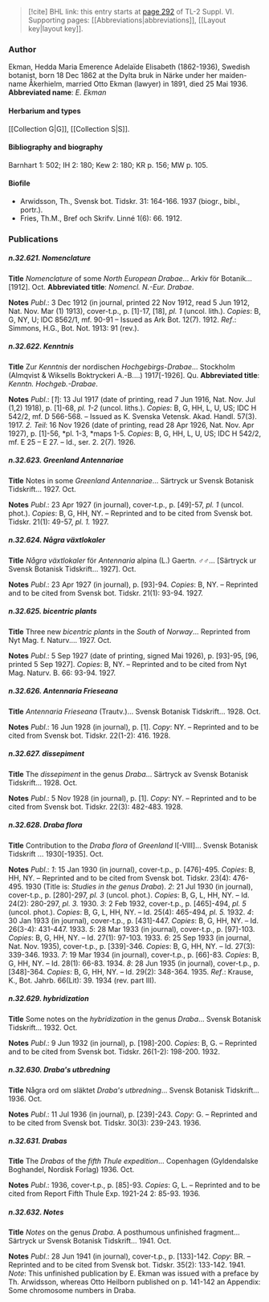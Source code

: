 > [!cite] BHL link: this entry starts at [page 292](https://www.biodiversitylibrary.org/page/33260280) of TL-2 Suppl. VI.
> Supporting pages: [[Abbreviations|abbreviations]], [[Layout key|layout key]].

### Author

Ekman, Hedda Maria Emerence Adelaïde Elisabeth (1862-1936), Swedish botanist, born 18 Dec 1862 at the Dylta bruk in Närke under her maiden-name Åkerhielm, married Otto Ekman (lawyer) in 1891, died 25 Mai 1936. 
**Abbreviated name**: *E. Ekman*

#### Herbarium and types

[[Collection G|G]], [[Collection S|S]].

#### Bibliography and biography

Barnhart 1: 502; IH 2: 180; Kew 2: 180; KR p. 156; MW p. 105.

#### Biofile

- Arwidsson, Th., Svensk bot. Tidskr. 31: 164-166. 1937 (biogr., bibl., portr.).
- Fries, Th.M., Bref och Skrifv. Linné 1(6): 66. 1912.

### Publications

##### n.32.621. Nomenclature

**Title**
*Nomenclature* of some *North European Drabae*... Arkiv för Botanik... \[1912\]. Oct.
**Abbreviated title**: *Nomencl. N.-Eur. Drabae*.

**Notes**
*Publ*.: 3 Dec 1912 (in journal, printed 22 Nov 1912, read 5 Jun 1912, Nat. Nov. Mar (1) 1913), cover-t.p., p. \[1\]-17, \[18\], *pl. 1* (uncol. lith.). *Copies*: B, G, NY, U; IDC 8562/1, mf. 90-91 – Issued as Ark Bot. 12(7). 1912.
*Ref*.: Simmons, H.G., Bot. Not. 1913: 91 (rev.).

##### n.32.622. Kenntnis

**Title**
Zur *Kenntnis* der nordischen *Hochgebirgs-Drabae*... Stockholm (Almqvist & Wiksells Boktryckeri A.-B....) 1917\[-1926\]. Qu.
**Abbreviated title**: *Kenntn. Hochgeb.-Drabae*.

**Notes**
*Publ*.: \[*1*\]: 13 Jul 1917 (date of printing, read 7 Jun 1916, Nat. Nov. Jul (1,2) 1918), p. \[1\]-68, *pl. 1-2* (uncol. liths.). *Copies*: B, G, HH, L, U, US; IDC H 542/2, mf. D 566-568. – Issued as K. Svenska Vetensk. Akad. Handl. 57(3). 1917.
*2. Teil*: 16 Nov 1926 (date of printing, read 28 Apr 1926, Nat. Nov. Apr 1927), p. \[1\]-56, *pl. 1-3, *maps 1-5. *Copies*: B, G, HH, L, U, US; IDC H 542/2, mf. E 25 – E 27. – Id., ser. 2. 2(7). 1926.

##### n.32.623. Greenland Antennariae

**Title**
Notes in some *Greenland Antennariae*... Särtryck ur Svensk Botanisk Tidskrift... 1927. Oct.

**Notes**
*Publ*.: 23 Apr 1927 (in journal), cover-t.p., p. \[49\]-57, *pl. 1* (uncol. phot.). *Copies*: B, G, HH, NY. – Reprinted and to be cited from Svensk bot. Tidskr. 21(1): 49-57, *pl. 1.* 1927.

##### n.32.624. Några växtlokaler

**Title**
*Några växtlokaler* för *Antennaria* alpina (L.) Gaertn. ♂♂... \[Särtryck ur Svensk Botanisk Tidskrift... 1927\]. Oct.

**Notes**
*Publ*.: 23 Apr 1927 (in journal), p. \[93\]-94. *Copies*: B, NY. – Reprinted and to be cited from Svensk bot. Tidskr. 21(1): 93-94. 1927.

##### n.32.625. bicentric plants

**Title**
Three new *bicentric plants* in the *South* of *Norway*... Reprinted from Nyt Mag. f. Naturv.... 1927. Oct.

**Notes**
*Publ*.: 5 Sep 1927 (date of printing, signed Mai 1926), p. \[93\]-95, \[96, printed 5 Sep 1927\].
*Copies*: B, NY. – Reprinted and to be cited from Nyt Mag. Naturv. B. 66: 93-94. 1927.

##### n.32.626. Antennaria Frieseana

**Title**
*Antennaria Frieseana* (Trautv.)... Svensk Botanisk Tidskrift... 1928. Oct.

**Notes**
*Publ*.: 16 Jun 1928 (in journal), p. \[1\]. *Copy*: NY. – Reprinted and to be cited from Svensk bot. Tidskr. 22(1-2): 416. 1928.

##### n.32.627. dissepiment

**Title**
The *dissepiment* in the genus *Draba*... Särtryck av Svensk Botanisk Tidskrift... 1928. Oct.

**Notes**
*Publ*.: 5 Nov 1928 (in journal), p. \[1\]. *Copy*: NY. – Reprinted and to be cited from Svensk bot. Tidskr. 22(3): 482-483. 1928.

##### n.32.628. Draba flora

**Title**
Contribution to the *Draba flora* of *Greenland* I\[-VIII\]... Svensk Botanisk Tidskrift ... 1930\[-1935\]. Oct.

**Notes**
*Publ*.: *1*: 15 Jan 1930 (in journal), cover-t.p., p. \[476\]-495. *Copies*: B, HH, NY. – Reprinted and to be cited from Svensk bot. Tidskr. 23(4): 476-495. 1930 (Title is: *Studies in the genus Draba*).
*2*: 21 Jul 1930 (in journal), cover-t.p., p. \[280\]-297, *pl. 3* (uncol. phot.). *Copies*: B, G, L, HH, NY. – Id. 24(2): 280-297, *pl. 3.* 1930.
*3*: 2 Feb 1932, cover-t.p., p. \[465\]-494, *pl. 5* (uncol. phot.). *Copies*: B, G, L, HH, NY. – Id. 25(4): 465-494, *pl. 5.* 1932.
*4*: 30 Jan 1933 (in journal), cover-t.p., p. \[431\]-447. *Copies*: B, G, HH, NY. – Id. 26(3-4): 431-447. 1933.
*5*: 28 Mar 1933 (in journal), cover-t.p., p. \[97\]-103. *Copies*: B, G, HH, NY. – Id. 27(1): 97-103. 1933.
*6*: 25 Sep 1933 (in journal, Nat. Nov. 1935), cover-t.p., p. \[339\]-346. *Copies*: B, G, HH, NY. – Id. 27(3): 339-346. 1933.
*7*: 19 Mar 1934 (in journal), cover-t.p., p. \[66\]-83. *Copies*: B, G, HH, NY. – Id. 28(1): 66-83. 1934.
*8*: 28 Jun 1935 (in journal), cover-t.p., p. \[348\]-364. *Copies*: B, G, HH, NY. – Id. 29(2): 348-364. 1935.
*Ref*.: Krause, K., Bot. Jahrb. 66(Lit): 39. 1934 (rev. part III).

##### n.32.629. hybridization

**Title**
Some notes on the *hybridization* in the genus *Draba*... Svensk Botanisk Tidskrift... 1932. Oct.

**Notes**
*Publ*.: 9 Jun 1932 (in journal), p. \[198\]-200. *Copies*: B, G. – Reprinted and to be cited from Svensk bot. Tidskr. 26(1-2): 198-200. 1932.

##### n.32.630. Draba's utbredning

**Title**
Några ord om släktet *Draba's utbredning*... Svensk Botanisk Tidskrift... 1936. Oct.

**Notes**
*Publ*.: 11 Jul 1936 (in journal), p. \[239\]-243. *Copy*: G. – Reprinted and to be cited from Svensk bot. Tidskr. 30(3): 239-243. 1936.

##### n.32.631. Drabas

**Title**
The *Drabas* of the *fifth Thule expedition*... Copenhagen (Gyldendalske Boghandel, Nordisk Forlag) 1936. Oct.

**Notes**
*Publ*.: 1936, cover-t.p., p. \[85\]-93. *Copies*: G, L. – Reprinted and to be cited from Report Fifth Thule Exp. 1921-24 2: 85-93. 1936.

##### n.32.632. Notes

**Title**
*Notes* on the genus *Draba*. A posthumous unfinished fragment... Särtryck ur Svensk Botanisk Tidskrift... 1941. Oct.

**Notes**
*Publ*.: 28 Jun 1941 (in journal), cover-t.p., p. \[133\]-142. *Copy*: BR. – Reprinted and to be cited from Svensk bot. Tidskr. 35(2): 133-142. 1941.
*Note*: This unfinished publication by E. Ekman was issued with a preface by Th. Arwidsson, whereas Otto Heilborn published on p. 141-142 an Appendix: Some chromosome numbers in Draba.

